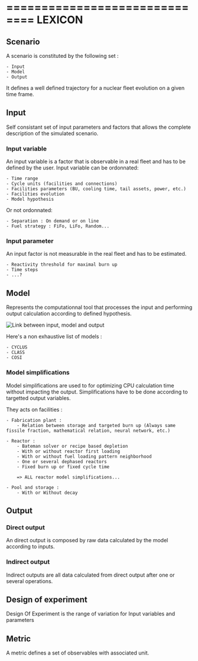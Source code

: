 ==============================
LEXICON
==============================

## Scenario

A scenario is constituted by the following set :

	- Input
	- Model
	- Output

It defines a well defined trajectory for a nuclear fleet evolution on a given time frame.

## Input

Self consistant set of input parameters and factors that allows the complete description of the simulated scenario.

### Input variable

An input variable is a factor that is observable in a real fleet and has to be defined by the user. Input variable can be ordonnated: 

	- Time range
	- Cycle units (facilities and connections)
	- Facilities parameters (BU, cooling time, tail assets, power, etc.)
	- Facilities evolution
	- Model hypothesis

Or not ordonnated:

	- Separation : On demand or on line
	- Fuel strategy : FiFo, LiFo, Random...

### Input parameter

An input factor is not measurable in the real fleet and has to be estimated.

	- Reactivity threshold for maximal burn up
	- Time steps
	- ...?
	
## Model

Represents the computationnal tool that processes the input and performing output calculation according to defined hypothesis. 

![Link between input, model and output]()

Here's a non exhaustive list of models : 

	- CYCLUS
	- CLASS
	- COSI

### Model simplifications

Model simplifications are used to for optimizing CPU calculation time without impacting the output. Simplifications have to be done according to targetted output variables.

They acts on facilities : 

	- Fabrication plant : 
		- Relation between storage and targeted burn up (Always same fissile fraction, mathematical relation, neural network, etc.)

	- Reactor : 
		- Bateman solver or recipe based depletion
		- With or without reactor first loading 
		- With or without fuel loading pattern neighborhood
		- One or several dephased reactors
		- Fixed burn up or fixed cycle time

		=> ALL reactor model simplifications...

	- Pool and storage : 
		- With or Without decay

## Output

### Direct output

An direct output is composed by raw data calculated by the model according to inputs.

### Indirect output

Indirect outputs are all data calculated from direct output after one or several operations.

## Design of experiment

Design Of Experiment is the range of variation for Input variables and parameters

## Metric

  A metric defines a set of observables with associated unit.





